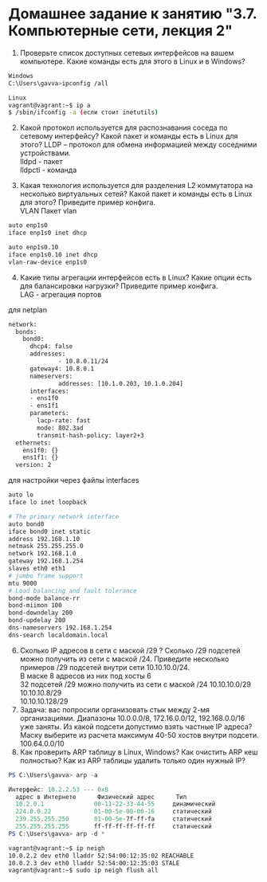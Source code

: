 # Домашнее задание к занятию "3.7. Компьютерные сети, лекция 2"

1. Проверьте список доступных сетевых интерфейсов на вашем компьютере. Какие команды есть для этого в Linux и в Windows?
```bash
Windows
C:\Users\gavva>ipconfig /all
```
```bash
Linux
vagrant@vagrant:~$ ip a
$ /sbin/ifconfig -a (если стоит inetutils)
```

2. Какой протокол используется для распознавания соседа по сетевому интерфейсу? Какой пакет и команды есть в Linux для этого?
LLDP – протокол для обмена информацией между соседними устройствами.  
lldpd - пакет   
lldpctl - команда

3. Какая технология используется для разделения L2 коммутатора на несколько виртуальных сетей? Какой пакет и команды есть в Linux для этого? Приведите пример конфига.   
 VLAN
Пакет vlan
```bash
auto enp1s0
iface enp1s0 inet dhcp

auto enp1s0.10
iface enp1s0.10 inet dhcp
vlan-raw-device enp1s0
```
4. Какие типы агрегации интерфейсов есть в Linux? Какие опции есть для балансировки нагрузки? Приведите пример конфига.  
LAG - агрегация портов

для netplan
``` bash
network:
  bonds:
    bond0:
      dhcp4: false
      addresses:
              - 10.8.0.11/24
      gateway4: 10.8.0.1
      nameservers:
              addresses: [10.1.0.203, 10.1.0.204]
      interfaces:
      - ens1f0
      - ens1f1
      parameters:
        lacp-rate: fast
        mode: 802.3ad
        transmit-hash-policy: layer2+3
  ethernets:
    ens1f0: {}
    ens1f1: {}
  version: 2
```
для настройки через файлы interfaces
```bash
auto lo
iface lo inet loopback

# The primary network interface
auto bond0
iface bond0 inet static
address 192.168.1.10
netmask 255.255.255.0
network 192.168.1.0
gateway 192.168.1.254
slaves eth0 eth1
# jumbo frame support
mtu 9000
# Load balancing and fault tolerance
bond-mode balance-rr
bond-miimon 100
bond-downdelay 200
bond-updelay 200
dns-nameservers 192.168.1.254
dns-search localdomain.local
```
6. Сколько IP адресов в сети с маской /29 ? Сколько /29 подсетей можно получить из сети с маской /24. Приведите несколько примеров /29 подсетей внутри сети 10.10.10.0/24.	  
В маске 8 адресов из них под хосты 6  
32 подсетей /29 можно получить из сети с маской /24
10.10.10.0/29  
10.10.10.8/29  
10.10.10.128/29
7. Задача: вас попросили организовать стык между 2-мя организациями. Диапазоны 10.0.0.0/8, 172.16.0.0/12, 192.168.0.0/16 уже заняты. Из какой подсети допустимо взять частные IP адреса? Маску выберите из расчета максимум 40-50 хостов внутри подсети.  
  100.64.0.0/10
8. Как проверить ARP таблицу в Linux, Windows? Как очистить ARP кеш полностью? Как из ARP таблицы удалить только один нужный IP?
```powershell
PS C:\Users\gavva> arp -a

Интерфейс: 10.2.2.53 --- 0x8
  адрес в Интернете      Физический адрес      Тип
  10.2.0.1              00-11-22-33-44-55     динамический
  224.0.0.22            01-00-5e-00-00-16     статический
  239.255.255.250       01-00-5e-7f-ff-fa     статический
  255.255.255.255       ff-ff-ff-ff-ff-ff     статический
PS C:\Users\gavva> arp -d *
```
```bash
vagrant@vagrant:~$ ip neigh
10.0.2.2 dev eth0 lladdr 52:54:00:12:35:02 REACHABLE
10.0.2.3 dev eth0 lladdr 52:54:00:12:35:03 STALE
vagrant@vagrant:~$ sudo ip neigh flush all
```

